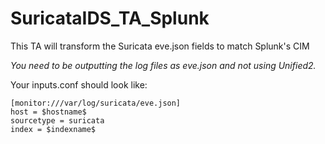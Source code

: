 # SuricataIDS_TA_Splunk
This TA will transform the Suricata eve.json fields to match Splunk's CIM

*You need to be outputting the log files as eve.json and not using Unified2.*

Your inputs.conf should look like:

```
[monitor:///var/log/suricata/eve.json]
host = $hostname$
sourcetype = suricata
index = $indexname$
```
